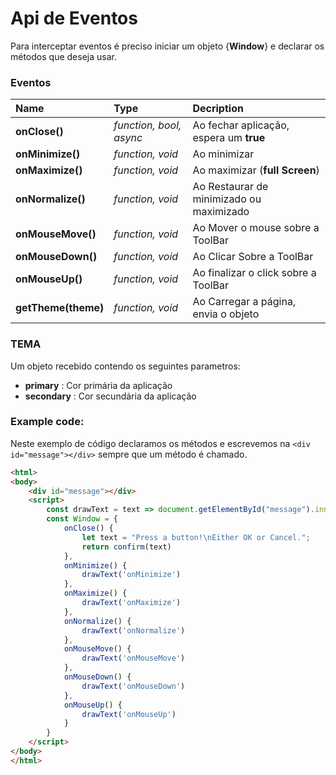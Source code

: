 # Api de Eventos

Para interceptar eventos é preciso iniciar um objeto {**Window**} e declarar os métodos que deseja usar.

### Eventos

|  Name | Type  | Decription   |
| :------------ | :------------ | :------------ |
| **onClose()** | *function, bool, async* |  Ao fechar aplicação, espera um **true**  |
| **onMinimize()** | *function, void* |  Ao minimizar  |
|**onMaximize()** | *function, void* |  Ao maximizar (**full Screen**)  |
|**onNormalize()** | *function, void* |  Ao Restaurar de minimizado ou maximizado  |
|**onMouseMove()** | *function, void* |  Ao Mover o mouse sobre a ToolBar |
|**onMouseDown()** | *function, void* |  Ao Clicar Sobre a ToolBar |
|**onMouseUp()**  | *function, void* |  Ao finalizar o click sobre a ToolBar |
|**getTheme(theme)**  | *function, void* |  Ao Carregar a página, envia o objeto |


### TEMA
Um objeto recebido contendo os seguintes parametros:

- **primary** : Cor primária da aplicação
- **secondary** : Cor secundária da aplicação


### Example code:
Neste exemplo de código declaramos os métodos e escrevemos na `<div id="message"></div>`  sempre que um método é chamado.

```html
<html>
<body>
    <div id="message"></div>
    <script>
        const drawText = text => document.getElementById("message").innerText = text;
        const Window = {
            onClose() {
                let text = "Press a button!\nEither OK or Cancel.";
                return confirm(text)
            },
            onMinimize() {
                drawText('onMinimize')
            },
            onMaximize() {
                drawText('onMaximize')
            },
            onNormalize() {
                drawText('onNormalize')
            },
            onMouseMove() {
                drawText('onMouseMove')
            },
            onMouseDown() {
                drawText('onMouseDown')
            },
            onMouseUp() {
                drawText('onMouseUp')
            }
        }
    </script>
</body>
</html>
```
